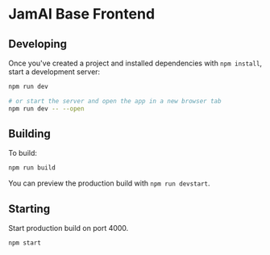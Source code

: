 # JamAI Base Frontend

## Developing

Once you've created a project and installed dependencies with `npm install`, start a development server:

```bash
npm run dev

# or start the server and open the app in a new browser tab
npm run dev -- --open
```

## Building

To build:

```bash
npm run build
```

You can preview the production build with `npm run devstart`.

## Starting

Start production build on port 4000.

```bash
npm start
```
